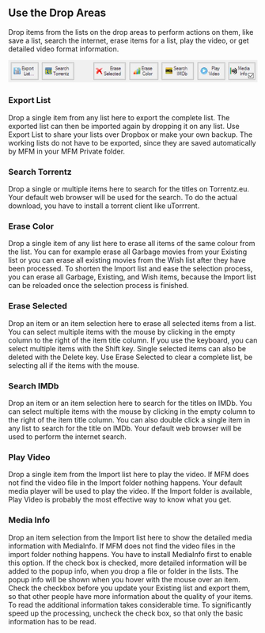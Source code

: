 ## Use the Drop Areas

Drop items from the lists on the drop areas to perform actions on them, like save a list, search the internet, erase items for a list, play the video, or get detailed video format information.

![Drop Areas](DropAreas.jpg)

### Export List
Drop a single item from any list here to export the complete list.  The exported list can then be imported again by dropping it on any list.  Use Export List to share your lists over Dropbox or make your own backup.  The working lists do not have to be exported, since they are saved automatically by MFM in your MFM Private folder.

### Search Torrentz
Drop a single or multiple items here to search for the titles on Torrentz.eu.  Your default web browser will be used for the search.  To do the actual download, you have to install a torrent client like uTorrrent.

### Erase Color
Drop a single item of any list here to erase all items of the same colour from the list.  You can for example erase all Garbage movies from your Existing list or you can erase all existing movies from the Wish list after they have been processed.  To shorten the Import list and ease the selection process, you can erase all Garbage, Existing, and Wish items, because the Import list can be reloaded once the selection process is finished.

### Erase Selected
Drop an item or an item selection here to erase all selected items from a list.  You can select multiple items with the mouse by clicking in the empty column to the right of the item title column.  If you use the keyboard, you can select multiple items with the Shift key.  Single selected items can also be deleted with the Delete key.  Use Erase Selected to clear a complete list, be selecting all if the items with the mouse.

### Search IMDb
Drop an item or an item selection here to search for the titles on IMDb.  You can select multiple items with the mouse by clicking in the empty column to the right of the item title column.  You can also double click a single item in any list to search for the title on IMDb.  Your default web browser will be used to perform the internet search.

### Play Video
Drop a single item from the Import list here to play the video.  If MFM does not find the video file in the Import folder nothing happens.  Your default media player will be used to play the video.  If the Import folder is available, Play Video is probably the most effective way to know what you get.

### Media Info
Drop an item selection from the Import list here to show the detailed media information with MediaInfo.  If MFM does not find the video files in the import folder nothing happens.  You have to install MediaInfo first to enable this option.
If the check box is checked, more detailed information will be added to the popup info, when you drop a file or folder in the lists.  The popup info will be shown when you hover with the mouse over an item.  Check the checkbox before you update your Existing list and export them, so that other people have more information about the quality of your items.  To read the additional information takes considerable time.  To significantly speed up the processing, uncheck the check box, so that only the basic information has to be read.
